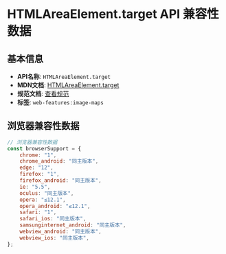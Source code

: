 # HTMLAreaElement.target API 兼容性数据

## 基本信息

- **API名称**: `HTMLAreaElement.target`
- **MDN文档**: [HTMLAreaElement.target](https://developer.mozilla.org/docs/Web/API/HTMLAreaElement/target)
- **规范文档**: [查看规范](https://html.spec.whatwg.org/multipage/image-maps.html#dom-area-target)
- **标签**: `web-features:image-maps`

## 浏览器兼容性数据

```javascript
// 浏览器兼容性数据
const browserSupport = {
    chrome: "1",
    chrome_android: "同主版本",
    edge: "12",
    firefox: "1",
    firefox_android: "同主版本",
    ie: "5.5",
    oculus: "同主版本",
    opera: "≤12.1",
    opera_android: "≤12.1",
    safari: "1",
    safari_ios: "同主版本",
    samsunginternet_android: "同主版本",
    webview_android: "同主版本",
    webview_ios: "同主版本",
};

```

